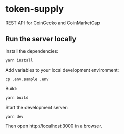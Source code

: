 # token-supply
REST API for CoinGecko and CoinMarketCap

## Run the server locally

Install the dependencies:
```
yarn install
```

Add variables to your local development environment:
```
cp .env.sample .env
```

Build:
```
yarn build
```

Start the development server:
```
yarn dev
```

Then open http://localhost:3000 in a browser.
